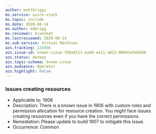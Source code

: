 ```yaml
---
author: mattbriggs
ms.service: azure-stack
ms.topic: include
ms.date: 2020-08-14
ms.author: mabrigg
ms.reviewer: kivenkat
ms.lastreviewed: 2020-08-14
ms.sub-service: Virtual Machines
azs.tracking: 123456
azs.issue-id: known-issue-fd0a8111-eab0-ea11-a812-000d3a5465d8
azs.status: donkey
azs.topic-schema: known-issue
azs.audience: Operator
azs.highlight: False
---
```

### Issues creating resources

- Applicable to: 1906
- Description: There is a known issue in 1906 with custom roles and permission allocation for resource creation. You might face issues creating resources even if you have the correct permissions.
- Remediation: Please update to build 1907 to mitigate this issue.
- Occurrence: Common